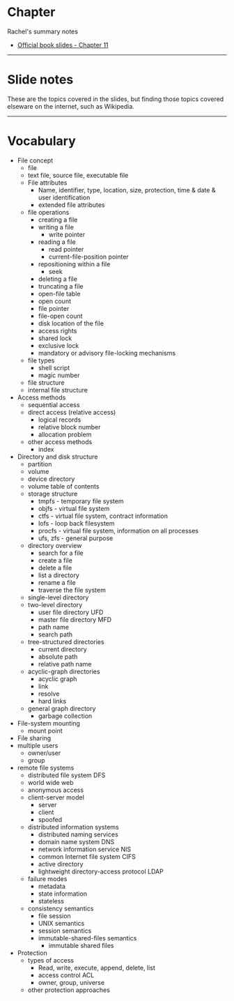 # Chapter 

Rachel's summary notes

* [Official book slides - Chapter 11](http://codex.cs.yale.edu/avi/os-book/OS9/slide-dir/PPT-dir/ch11.ppt)

---

# Slide notes

These are the topics covered in the slides, but finding those topics
covered elseware on the internet, such as Wikipedia.

---

# Vocabulary

* File concept
  * file
  * text file, source file, executable file
  * File attributes
    * Name, identifier, type, location, size, protection, time & date & user identification
    * extended file attributes
  * file operations
    * creating a file
    * writing a file
      * write pointer
    * reading a file
      * read pointer
      * current-file-position pointer
    * repositioning within a file
      * seek
    * deleting a file
    * truncating a file
    * open-file table
    * open count
    * file pointer
    * file-open count
    * disk location of the file
    * access rights
    * shared lock
    * exclusive lock
    * mandatory or advisory file-locking mechanisms
  * file types
    * shell script
    * magic number
  * file structure
  * internal file structure
* Access methods
  * sequential access
  * direct access (relative access)
    * logical records
    * relative block number
    * allocation problem
  * other access methods
    * index
* Directory and disk structure
  * partition
  * volume
  * device directory
  * volume table of contents
  * storage structure
    * tmpfs - temporary file system
    * objfs - virtual file system
    * ctfs - virtual file system, contract information
    * lofs - loop back filesystem
    * procfs - virtual file system, information on all processes
    * ufs, zfs - general purpose
  * directory overview
    * search for a file
    * create a file
    * delete a file
    * list a directory
    * rename a file
    * traverse the file system
  * single-level directory
  * two-level directory
    * user file directory UFD
    * master file directory MFD
    * path name
    * search path
  * tree-structured directories
    * current directory
    * absolute path
    * relative path name
  * acyclic-graph directories
    * acyclic graph
    * link
    * resolve
    * hard links
  * general graph directory
    * garbage collection
* File-system mounting
  * mount point
* File sharing
* multiple users
  * owner/user
  * group
* remote file systems
  * distributed file system DFS
  * world wide web
  * anonymous access
  * client-server model
    * server
    * client
    * spoofed
  * distributed information systems
    * distributed naming services
    * domain name system DNS
    * network information service NIS
    * common Internet file system CIFS
    * active directory
    * lightweight directory-access protocol LDAP
  * failure modes
    * metadata
    * state information
    * stateless
  * consistency semantics
    * file session
    * UNIX semantics
    * session semantics
    * immutable-shared-files semantics
      * immutable shared files
* Protection
  * types of access
    * Read, write, execute, append, delete, list
    * access control ACL
    * owner, group, universe
  * other protection approaches
